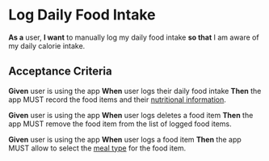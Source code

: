 # Log Daily Food Intake

**As a** user,
**I want** to manually log my daily food intake
**so that** I am aware of my daily calorie intake.

## Acceptance Criteria

**Given** user is using the app
**When** user logs their daily food intake
**Then** the app MUST record the food items and their [nutritional information](../../12-glossary/README.md#nutritional-information).

**Given** user is using the app
**When** user logs deletes a food item
**Then** the app MUST remove the food item from the list of logged food items.

**Given** user is using the app
**When** user logs a food item
**Then** the app MUST allow to select the [meal type](../../12-glossary/README.md#meal-type) for the food item.
